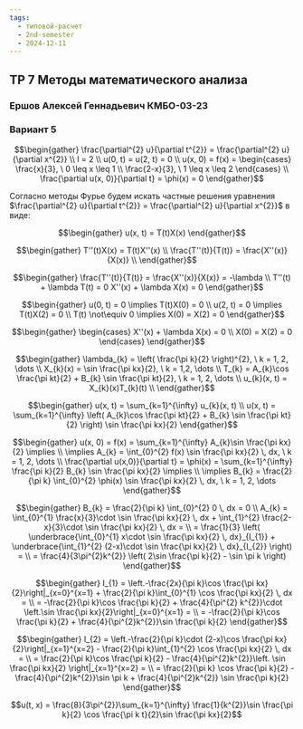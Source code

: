 ```yaml
---
tags:
  - типовой-расчет
  - 2nd-semester
  - 2024-12-11
---
```


## ТР 7 Методы математического анализа

### Ершов Алексей Геннадьевич КМБО-03-23

### Вариант 5

$$\begin{gather}
\frac{\partial^{2} u}{\partial t^{2}} = \frac{\partial^{2} u}{\partial x^{2}} \\
l = 2 \\
u(0, t) = u(2, t) = 0 \\
u(x, 0) = f(x) = \begin{cases}
\frac{x}{3}, \ 0 \leq x \leq 1 \\
\frac{2-x}{3}, \ 1 \leq x \leq 2
\end{cases} \\
\frac{\partial u(x, 0)}{\partial t} = \phi(x) = 0
\end{gather}$$

Согласно методы Фурье будем искать частные решения уравнения $\frac{\partial^{2} u}{\partial t^{2}} = \frac{\partial^{2} u}{\partial x^{2}}$ в виде:

$$\begin{gather}
u(x, t) = T(t)X(x)
\end{gather}$$

$$\begin{gather}
T''(t)X(x) = T(t)X''(x) \\
\frac{T''(t)}{T(t)} = \frac{X''(x)}{X(x)} \\
\end{gather}$$

$$\begin{gather}
\frac{T''(t)}{T(t)} = \frac{X''(x)}{X(x)} = -\lambda \\
T''(t) + \lambda T(t) = 0
X''(x) + \lambda X(x) = 0
\end{gather}$$

$$\begin{gather}
u(0, t) = 0 \implies T(t)X(0) = 0 \\
u(2, t) = 0 \implies T(t)X(2) = 0 \\
T(t) \not\equiv 0 \implies X(0) = X(2) = 0
\end{gather}$$

$$\begin{gather}
\begin{cases}
X''(x) + \lambda X(x) = 0 \\
X(0) = X(2) = 0
\end{cases}
\end{gather}$$

$$\begin{gather}
\lambda_{k} = \left( \frac{\pi k}{2} \right)^{2}, \ k = 1, 2, \dots \\
X_{k}(x) = \sin \frac{\pi kx}{2}, \ k = 1,2, \dots \\
T_{k} = A_{k}\cos \frac{\pi kt}{2} + B_{k} \sin \frac{\pi kt}{2}, \ k = 1, 2, \dots \\
u_{k}(x, t) = X_{k}(x)T_{k}(t) \\
\end{gather}$$

$$\begin{gather}
u(x, t) = \sum_{k=1}^{\infty} u_{k}(x, t) \\
u(x, t) = \sum_{k=1}^{\infty} \left( A_{k}\cos \frac{\pi kt}{2} + B_{k} \sin \frac{\pi kt}{2} \right) \sin \frac{\pi kx}{2}
\end{gather}$$

$$\begin{gather}
u(x, 0) = f(x) = \sum_{k=1}^{\infty} A_{k}\sin \frac{\pi kx}{2} \implies \\
\implies A_{k} = \int_{0}^{2} f(x) \sin \frac{\pi kx}{2} \, dx, \ k = 1, 2, \dots \\
\frac{\partial u(x,0)}{\partial t} = \phi(x) = \sum_{k=1}^{\infty} \frac{\pi k}{2} B_{k} \sin \frac{\pi kx}{2} \implies \\
\implies B_{k} = \frac{2}{\pi k} \int_{0}^{2} \phi(x) \sin \frac{\pi kx}{2} \, dx, \ k = 1, 2, \dots
\end{gather}$$

$$\begin{gather}
B_{k} = \frac{2}{\pi k} \int_{0}^{2} 0 \, dx = 0 \\
A_{k} = \int_{0}^{1} \frac{x}{3}\cdot \sin \frac{\pi kx}{2} \, dx + \int_{1}^{2} \frac{2-x}{3}\cdot \sin \frac{\pi kx}{2} \, dx = \\
= \frac{1}{3} \left( \underbrace{\int_{0}^{1} x\cdot \sin \frac{\pi kx}{2} \, dx}_{I_{1}} + \underbrace{\int_{1}^{2} (2-x)\cdot \sin \frac{\pi kx}{2} \, dx}_{I_{2}} \right) = \\ 
= \frac{4}{3\pi^{2}k^{2}} \left( 2\sin \frac{\pi k}{2} - \sin \pi k \right) 
\end{gather}$$

$$\begin{gather}
I_{1} = \left.-\frac{2x}{\pi k}\cos \frac{\pi kx}{2}\right|_{x=0}^{x=1} + \frac{2}{\pi k}\int_{0}^{1} \cos \frac{\pi kx}{2} \, dx = \\
= -\frac{2}{\pi k}\cos \frac{\pi k}{2} + \frac{4}{\pi^{2} k^{2}}\cdot \left.\sin \frac{\pi kx}{2}\right|_{x=0}^{x=1} = \\
= -\frac{2}{\pi k}\cos \frac{\pi k}{2} + \frac{4}{\pi^{2}k^{2}}\sin \frac{\pi k}{2}
\end{gather}$$

$$\begin{gather}
I_{2} = \left.-\frac{2}{\pi k}\cdot (2-x)\cos \frac{\pi kx}{2}\right|_{x=1}^{x=2} - \frac{2}{\pi k}\int_{1}^{2} \cos \frac{\pi kx}{2} \, dx = \\
= \frac{2}{\pi k}\cos \frac{\pi k}{2} - \frac{4}{\pi^{2}k^{2}}\left. \sin \frac{\pi kx}{2} \right|_{x=1}^{x=2} = \\
= \frac{2}{\pi k} \cos \frac{\pi k}{2} - \frac{4}{\pi^{2}k^{2}}\sin \pi k + \frac{4}{\pi^{2}k^{2}} \sin \frac{\pi k}{2}
\end{gather}$$

$$u(t, x) = \frac{8}{3\pi^{2}}\sum_{k=1}^{\infty} \frac{1}{k^{2}}\sin \frac{\pi k}{2} \cos \frac{\pi k t}{2}\sin \frac{\pi kx}{2}$$
